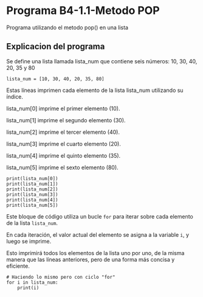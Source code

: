 # Programa B4-1.1-Metodo POP
Programa utilizando el metodo pop() en una lista 
## Explicacion del programa
Se define una lista llamada lista_num que contiene seis números: 10, 30, 40, 20, 35 y 80
```
lista_num = [10, 30, 40, 20, 35, 80]
```
Estas líneas imprimen cada elemento de la lista lista_num utilizando su índice.

lista_num[0] imprime el primer elemento (10).

lista_num[1] imprime el segundo elemento (30).

lista_num[2] imprime el tercer elemento (40).

lista_num[3] imprime el cuarto elemento (20).

lista_num[4] imprime el quinto elemento (35).

lista_num[5] imprime el sexto elemento (80).
```
print(lista_num[0])
print(lista_num[1])
print(lista_num[2])
print(lista_num[3])
print(lista_num[4])
print(lista_num[5])
```
Este bloque de código utiliza un bucle ```for``` para iterar sobre cada elemento de la lista ```lista_num```.

En cada iteración, el valor actual del elemento se asigna a la variable ```i```, y luego se imprime.

Esto imprimirá todos los elementos de la lista uno por uno, de la misma manera que las líneas anteriores, pero de una forma más concisa y eficiente.
```
# Haciendo lo mismo pero con ciclo "for"
for i in lista_num:
    print(i)
```
